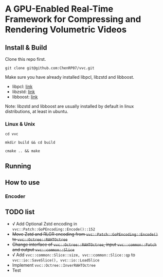 # A GPU-Enabled Real-Time Framework for Compressing and Rendering Volumetric Videos

## Install & Build

Clone this repo first.

`git clone git@github.com:ChenRP07/vvc.git`

Make sure you have already installed libpcl, libzstd and libboost.

* libpcl: [link](https://github.com/PointCloudLibrary/pcl)
* libzstd: [link](https://github.com/facebook/zstd)
* libboost: [link](https://www.boost.org/)

Note: libzstd and libboost are usually installed by default in linux distributions, at least in ubuntu.

### Linux & Unix

`cd vvc`

`mkdir build && cd build`

`cmake .. && make`

## Running 

## How to use

### Encoder

## TODO list 

* √ Add Optional Zstd encoding in `vvc::Patch::GoPEncoding::Encode()::152`  
* ~~Move Zstd and RLGR encoding from `vvc::Patch::GoPEncoding::Encode()` to `vvc::Octree::RAHTOctree`~~
* ~~Change interface of `vvc::Octree::RAHTOctree`, input `vvc::common::Patch` and output `vvc::common::Slice`~~
* √ Add `vvc::common::Slice::size, vvc::common::Slice::qp` to `vvc::io::SaveSlice(), vvc::io::LoadSlice`
* Implement `vvc::Octree::InverRAHTOctree`
* Test
